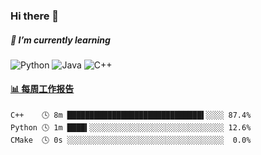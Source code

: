 ### Hi there 👋



##### 🌱 I’m currently learning

![Python](https://img.shields.io/badge/-Python-black?style=flat-square&logo=Python)
![Java](https://img.shields.io/badge/-java-E34A86?style=flat-square&logo=java)
![C++](https://img.shields.io/badge/-C++-00599C?style=flat-square&logo=c)

<!-- waka-box start -->
#### <a href="https://gist.github.com/bf274261b4c8553e17fc709dfc3cfa97" target="_blank">📊 每周工作报告</a>
```text
C++    🕓 8m ██████████████████████████████▌░░░░ 87.4%
Python 🕓 1m ████▍░░░░░░░░░░░░░░░░░░░░░░░░░░░░░░ 12.6%
CMake  🕓 0s ░░░░░░░░░░░░░░░░░░░░░░░░░░░░░░░░░░░  0.0%
```
<!-- Powered by https://github.com/journey-ad/waka-box-go . -->
<!-- waka-box end -->



 <!-- steam-box start -->
 <!-- steam-box end -->

<!--
**KomoreKalu/KomoreKalu** is a ✨ _special_ ✨ repository because its `README.md` (this file) appears on your GitHub profile.

Here are some ideas to get you started:

- 🔭 I’m currently working on ...
- 🌱 I’m currently learning ...
- 👯 I’m looking to collaborate on ...
- 🤔 I’m looking for help with ...
- 💬 Ask me about ...
- 📫 How to reach me: ...
- 😄 Pronouns: ...
- ⚡ Fun fact: ...
-->
